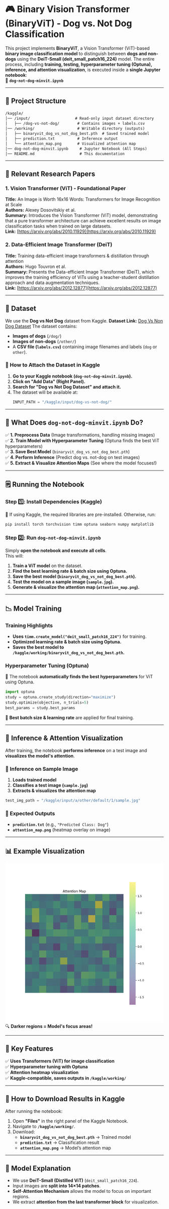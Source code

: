 # 🎮 Binary Vision Transformer (BinaryViT) - Dog vs. Not Dog Classification

This project implements **BinaryViT**, a Vision Transformer (ViT)-based **binary image classification model** to distinguish between **dogs and non-dogs** using the **DeiT-Small (deit_small_patch16_224)** model. The entire process, including **training, testing, hyperparameter tuning (Optuna), inference, and attention visualization**, is executed inside a **single Jupyter notebook**:  
📌 **`dog-not-dog-minvit.ipynb`**

---

## **📂 Project Structure**
```
/kaggle/
│── /input/                    # Read-only input dataset directory
│   ├── /dog-vs-not-dog/        # Contains images + labels.csv
│── /working/                   # Writable directory (outputs)
│   ├── binaryvit_dog_vs_not_dog_best.pth  # Saved trained model
│   ├── prediction.txt          # Inference output
│   └── attention_map.png       # Visualized attention map
│── dog-not-dog-minvit.ipynb     # Jupyter Notebook (All Steps)
│── README.md                    # This documentation
```

---

## **📘 Relevant Research Papers**
### **1. Vision Transformer (ViT) - Foundational Paper**
**Title:** An Image is Worth 16x16 Words: Transformers for Image Recognition at Scale  
**Authors:** Alexey Dosovitskiy et al.  
**Summary:** Introduces the Vision Transformer (ViT) model, demonstrating that a pure transformer architecture can achieve excellent results on image classification tasks when trained on large datasets.  
**Link:** [https://arxiv.org/abs/2010.11929](https://arxiv.org/abs/2010.11929)  

### **2. Data-Efficient Image Transformer (DeiT)**
**Title:** Training data-efficient image transformers & distillation through attention  
**Authors:** Hugo Touvron et al.  
**Summary:** Presents the Data-efficient Image Transformer (DeiT), which improves the training efficiency of ViTs using a teacher-student distillation approach and data augmentation techniques.  
**Link:** [https://arxiv.org/abs/2012.12877](https://arxiv.org/abs/2012.12877)  


---

## **👜 Dataset**
We use the **Dog vs Not Dog** dataset from Kaggle. **Dataset Link:** [Dog Vs Non Dog Dataset](https://www.kaggle.com/datasets/danielshanbalico/dog-vs-not-dog) 
The dataset contains:
- **Images of dogs** (`/dog/`)
- **Images of non-dogs** (`/other/`)
- A **CSV file (`labels.csv`)** containing image filenames and labels (`dog` or `other`).

### **📌 How to Attach the Dataset in Kaggle**
1. **Go to your Kaggle notebook (`dog-not-dog-minvit.ipynb`).**
2. **Click on "Add Data" (Right Panel).**
3. **Search for "Dog vs Not Dog Dataset" and attach it.**
4. The dataset will be available at:
   ```python
   INPUT_PATH = "/kaggle/input/dog-vs-not-dog/"
   ```

---

## **🚀 What Does `dog-not-dog-minvit.ipynb` Do?**
✅ **1. Preprocess Data** (Image transformations, handling missing images)  
✅ **2. Train Model with Hyperparameter Tuning** (Optuna finds the best ViT hyperparameters)  
✅ **3. Save Best Model** (`binaryvit_dog_vs_not_dog_best.pth`)  
✅ **4. Perform Inference** (Predict dog vs. not-dog on test images)  
✅ **5. Extract & Visualize Attention Maps** (See where the model focuses!)

---

## **🗒️ Running the Notebook**
### **Step 1️⃣: Install Dependencies (Kaggle)**
📌 If using Kaggle, the required libraries are pre-installed. Otherwise, run:
```bash
pip install torch torchvision timm optuna seaborn numpy matplotlib
```

### **Step 2️⃣: Run `dog-not-dog-minvit.ipynb`**
Simply **open the notebook and execute all cells**.  
This will:
1. **Train a ViT model** on the dataset.
2. **Find the best learning rate & batch size using Optuna.**
3. **Save the best model (`binaryvit_dog_vs_not_dog_best.pth`).**
4. **Test the model on a sample image (`sample.jpg`).**
5. **Generate & visualize the attention map (`attention_map.png`).**

---

## **📉 Model Training**
### **Training Highlights**
- **Uses `timm.create_model("deit_small_patch16_224")`** for training.
- **Optimized learning rate & batch size using Optuna.**
- **Saves the best model to `/kaggle/working/binaryvit_dog_vs_not_dog_best.pth`.**

### **Hyperparameter Tuning (Optuna)**
📌 The notebook **automatically finds the best hyperparameters** for ViT using Optuna.
```python
import optuna
study = optuna.create_study(direction="maximize")
study.optimize(objective, n_trials=5)
best_params = study.best_params
```
📌 **Best batch size & learning rate** are applied for final training.

---

## **💯 Inference & Attention Visualization**
After training, the notebook **performs inference** on a test image and **visualizes the model's attention**.

### **📌 Inference on Sample Image**
1. **Loads trained model**
2. **Classifies a test image (`sample.jpg`)**
3. **Extracts & visualizes the attention map**

```python
test_img_path = "/kaggle/input/a/other/default/1/sample.jpg"
```

### **📅 Expected Outputs**
- **`prediction.txt`** (e.g., `"Predicted Class: Dog"`)
- **`attention_map.png`** (heatmap overlay on image)

---

## **📊 Example Visualization**
![Attention Map](attention_map.png)  
🔍 **Darker regions = Model's focus areas!**

---

## **📀 Key Features**
✅ **Uses Transformers (ViT) for image classification**  
✅ **Hyperparameter tuning with Optuna**  
✅ **Attention heatmap visualization**  
✅ **Kaggle-compatible, saves outputs in `/kaggle/working/`**  

---

## **💾 How to Download Results in Kaggle**
After running the notebook:
1. Open **"Files"** in the right panel of the Kaggle Notebook.
2. Navigate to **`/kaggle/working/`**.
3. Download:
   - **`binaryvit_dog_vs_not_dog_best.pth`** → Trained model
   - **`prediction.txt`** → Classification result
   - **`attention_map.png`** → Model’s attention map

---

## **📓 Model Explanation**
- We use **DeiT-Small (Distilled ViT)** (`deit_small_patch16_224`).
- Input images are **split into 14×14 patches**.
- **Self-Attention Mechanism** allows the model to focus on important regions.
- We extract **attention from the last transformer block** for visualization.




